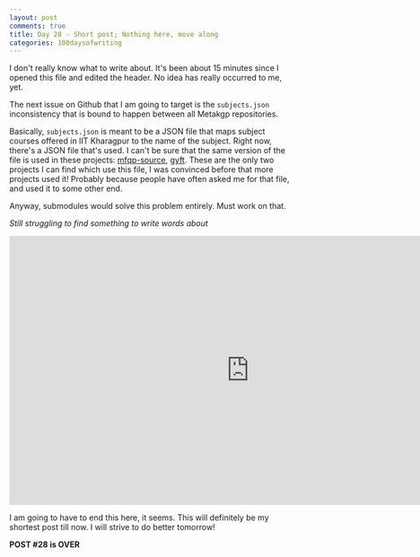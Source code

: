 ```yaml
---
layout: post
comments: true
title: Day 28 - Short post; Nothing here, move along
categories: 100daysofwriting
---
```


I don't really know what to write about. It's been about 15 minutes since I
opened this file and edited the header. No idea has really occurred to me, yet.

The next issue on Github that I am going to target is the `subjects.json`
inconsistency that is bound to happen between all Metakgp repositories.

Basically, `subjects.json` is meant to be a JSON file that maps subject courses
offered in IIT Kharagpur to the name of the subject. Right now, there's a JSON
file that's used. I can't be sure that the same version of the file is used in
these projects: [mfqp-source](https://github.com/metakgp/mfqp-source), 
[gyft](https://github.com/metakgp/gyft). These are the only two projects I can
find which use this file, I was convinced before that more projects used it!
Probably because people have often asked me for that file, and used it to some
other end.

Anyway, submodules would solve this problem entirely. Must work on that.

_Still struggling to find something to write words about_

<iframe width="854" height="480" src="https://www.youtube.com/embed/Yjg_sOHVCVU"
frameborder="0" allowfullscreen></iframe>

I am going to have to end this here, it seems. This will definitely be my
shortest post till now. I will strive to do better tomorrow!

**POST #28 is OVER**
